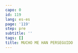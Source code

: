 ```yaml
---
capo: 0
id: 119
lang: es-es
page: '119'
step: pre
subtitle: ''
tags: []
title: MUCHO ME HAN PERSEGUIDO
---
```

